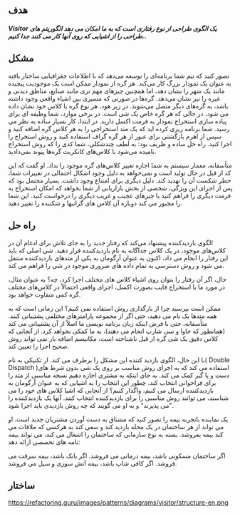 ## هدف

##### Visitor یک الگوی طراحی از نوع رفتاری است که به ما امکان می دهد الگوریتم های طراحی را از اشیایی که روی آنها کار می کنند جدا کنیم..


## مشکل

تصور کنید که تیم شما برنامه‌ای را توسعه می‌دهد که با اطلاعات جغرافیایی ساختار یافته به عنوان یک نمودار بزرگ کار می‌کند. هر گره از نمودار ممکن است یک موجودیت پیچیده مانند یک شهر را نشان دهد، اما همچنین چیزهای مهم تری مانند صنایع، مناطق دیدنی و غیره را نیز نشان می‌دهد. گره‌ها در صورتی که مسیری بین اشیاء واقعی وجود داشته باشد، به گره‌های دیگر متصل می‌شوند. در زیر هود، هر نوع گره با کلاس خود نشان داده می شود، در حالی که هر گره خاص یک شی است.
در برخی موارد، شما وظیفه ای برای پیاده سازی استخراج نمودار به فرمت اکسل دارید. در ابتدا، کار بسیار ساده به نظر می رسید. شما برنامه ریزی کرده اید که یک متد استخراجی را به هر کلاس گره اضافه کنید و سپس از اهرم بازگشتی برای عبور از هر گره گراف استفاده کنید و روش استخراج را اجرا کنید. راه حل ساده و ظریف بود: به لطف چندشکلی، شما کدی را که روش استخراج نامیده می‌شود با کلاس‌های کانکریت گره‌ها پیوند نمی‌دادید.

متأسفانه، معمار سیستم به شما اجازه تغییر کلاس‌های گره موجود را نداد. او گفت که این کد از قبل در حال تولید است و نمی‌خواهد به دلیل وجود اشکال احتمالی در تغییرات شما، خطر شکست آن را تهدید کند.
دلیل دیگری برای امتناع وجود داشت. بسیار محتمل بود که پس از اجرای این ویژگی، شخصی از بخش بازاریابی از شما بخواهد که امکان استخراج به فرمت دیگری را فراهم کنید یا چیزهای عجیب و غریب دیگری را درخواست کنید. این شما را مجبور می کند دوباره آن کلاس های گرانبها و شکننده را تغییر دهید.


## راه حل

الگوی بازدیدکننده پیشنهاد می‌کند که رفتار جدید را به جای تلاش برای ادغام آن در کلاس‌های موجود، در یک کلاس جداگانه به نام بازدیدکننده قرار دهید. شی اصلی که باید این رفتار را انجام می داد، اکنون به عنوان آرگومان به یکی از متدهای بازدیدکننده منتقل می شود و روش دسترسی به تمام داده های ضروری موجود در شی را فراهم می کند.

حال، اگر آن رفتار را بتوان روی اشیاء کلاس های مختلف اجرا کرد، چه؟ به عنوان مثال، در مورد ما با استخراج فایب بصورت اکسل، اجرای واقعی احتمالاً در کلاس‌های مختلف گره کمی متفاوت خواهد بود.

ممکن است بپرسید چرا از بارگذاری روش استفاده نمی کنیم؟ این زمانی است که به همه متدها یک نام می دهید، حتی اگر از مجموعه پارامترهای مختلفی پشتیبانی کنند. متأسفانه، حتی با فرض اینکه زبان برنامه نویسی ما اصلاً از آن پشتیبانی می کند (همانطور که جاوا و سی شارپ انجام می دهند)، به ما کمکی نخواهد کرد. از آنجایی که کلاس دقیق یک شی گره از قبل ناشناخته است، مکانیسم اضافه بار نمی تواند روش صحیح اجرا را تعیین کند.

با این حال، الگوی بازدید کننده این مشکل را برطرف می کند. از تکنیکی به نام( Double Dispatch )استفاده می کند که به اجرای روش مناسب بر روی یک شی بدون شرط های دست و پا گیر کمک می کند. به جای اینکه به مشتری اجازه دهیم نسخه مناسبی از متد را برای فراخوانی انتخاب کند، چطور این انتخاب را به اشیایی که به عنوان آرگومان به بازدیدکننده ارسال می کنیم، واگذار کنیم؟ از آنجایی که اشیا کلاس های خود را می شناسند، می توانند روش مناسبی را برای بازدیدکننده انتخاب کنند. آنها یک بازدیدکننده را "می پذیرند" و به او می گویند که چه روش بازدیدی باید اجرا شود.

یک نماینده باتجربه بیمه را تصور کنید که مشتاق به دست آوردن مشتریان جدید است. او می تواند از هر ساختمان در یک محله بازدید کند و سعی کند به هرکسی که ملاقات می کند بیمه بفروشد. بسته به نوع سازمانی که ساختمان را اشغال می کند، می تواند بیمه نامه های تخصصی ارائه دهد:

اگر ساختمان مسکونی باشد، بیمه درمانی می فروشد.
اگر بانک باشد، بیمه سرقت می فروشد.
اگر کافی شاپ باشد، بیمه آتش سوزی و سیل می فروشد.

## ساختار

https://refactoring.guru/images/patterns/diagrams/visitor/structure-en.png